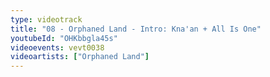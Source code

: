 ```yaml
---
type: videotrack
title: "08 - Orphaned Land - Intro: Kna'an + All Is One"
youtubeId: "OHKbbgla45s"
videoevents: vevt0038
videoartists: ["Orphaned Land"]
---
```

